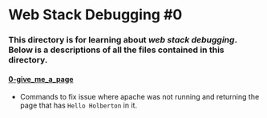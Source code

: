 # Web Stack Debugging #0
### This directory is for learning about _web stack debugging_. Below is a descriptions of all the files contained in this directory.

#### [0-give_me_a_page](./0-give_me_a_page)
* Commands to fix issue where apache was not running and returning the page that has `Hello Holberton` in it.
